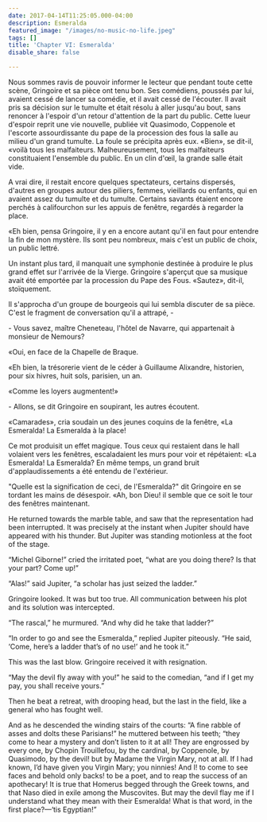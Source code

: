 ```yaml
---
date: 2017-04-14T11:25:05.000-04:00
description: Esmeralda
featured_image: "/images/no-music-no-life.jpeg"
tags: []
title: 'Chapter VI: Esmeralda'
disable_share: false

---
```

Nous sommes ravis de pouvoir informer le lecteur que pendant toute cette scène, Gringoire et sa pièce ont tenu bon. Ses comédiens, poussés par lui, avaient cessé de lancer sa comédie, et il avait cessé de l'écouter. Il avait pris sa décision sur le tumulte et était résolu à aller jusqu'au bout, sans renoncer à l'espoir d'un retour d'attention de la part du public. Cette lueur d'espoir reprit une vie nouvelle, publiée vit Quasimodo, Coppenole et l'escorte assourdissante du pape de la procession des fous la salle au milieu d'un grand tumulte. La foule se précipita après eux. «Bien», se dit-il, «voilà tous les malfaiteurs. Malheureusement, tous les malfaiteurs constituaient l'ensemble du public. En un clin d'œil, la grande salle était vide.

A vrai dire, il restait encore quelques spectateurs, certains dispersés, d'autres en groupes autour des piliers, femmes, vieillards ou enfants, qui en avaient assez du tumulte et du tumulte. Certains savants étaient encore perchés à califourchon sur les appuis de fenêtre, regardés à regarder la place.

«Eh bien, pensa Gringoire, il y en a encore autant qu'il en faut pour entendre la fin de mon mystère. Ils sont peu nombreux, mais c'est un public de choix, un public lettré.

Un instant plus tard, il manquait une symphonie destinée à produire le plus grand effet sur l'arrivée de la Vierge. Gringoire s'aperçut que sa musique avait été emportée par la procession du Pape des Fous. «Sautez», dit-il, stoïquement.

Il s'approcha d'un groupe de bourgeois qui lui sembla discuter de sa pièce. C'est le fragment de conversation qu'il a attrapé, -

\- Vous savez, maître Cheneteau, l'hôtel de Navarre, qui appartenait à monsieur de Nemours?

«Oui, en face de la Chapelle de Braque.

«Eh bien, la trésorerie vient de le céder à Guillaume Alixandre, historien, pour six hivres, huit sols, parisien, un an.

«Comme les loyers augmentent!»

\- Allons, se dit Gringoire en soupirant, les autres écoutent.

«Camarades», cria soudain un des jeunes coquins de la fenêtre, «La Esmeralda! La Esmeralda à la place!

Ce mot produisit un effet magique. Tous ceux qui restaient dans le hall volaient vers les fenêtres, escaladaient les murs pour voir et répétaient: «La Esmeralda! La Esmeralda? En même temps, un grand bruit d'applaudissements a été entendu de l'extérieur.

"Quelle est la signification de ceci, de l'Esmeralda?" dit Gringoire en se tordant les mains de désespoir. «Ah, bon Dieu! il semble que ce soit le tour des fenêtres maintenant.

He returned towards the marble table, and saw that the representation had
been interrupted. It was precisely at the instant when Jupiter should have
appeared with his thunder. But Jupiter was standing motionless at the foot
of the stage.

“Michel Giborne!” cried the irritated poet, “what are you doing there? Is
that your part? Come up!”

“Alas!” said Jupiter, “a scholar has just seized the ladder.”

Gringoire looked. It was but too true. All communication between his plot
and its solution was intercepted.

“The rascal,” he murmured. “And why did he take that ladder?”

“In order to go and see the Esmeralda,” replied Jupiter piteously. “He
said, ‘Come, here’s a ladder that’s of no use!’ and he took it.”

This was the last blow. Gringoire received it with resignation.

“May the devil fly away with you!” he said to the comedian, “and if I get
my pay, you shall receive yours.”

Then he beat a retreat, with drooping head, but the last in the field,
like a general who has fought well.

And as he descended the winding stairs of the courts: “A fine rabble of
asses and dolts these Parisians!” he muttered between his teeth; “they
come to hear a mystery and don’t listen to it at all! They are engrossed
by every one, by Chopin Trouillefou, by the cardinal, by Coppenole, by
Quasimodo, by the devil! but by Madame the Virgin Mary, not at all. If I
had known, I’d have given you Virgin Mary; you ninnies! And I! to come to
see faces and behold only backs! to be a poet, and to reap the success of
an apothecary! It is true that Homerus begged through the Greek towns, and
that Naso died in exile among the Muscovites. But may the devil flay me if
I understand what they mean with their Esmeralda! What is that word, in
the first place?—‘tis Egyptian!”